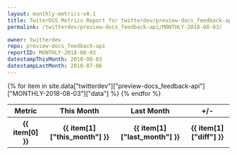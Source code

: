 ```yaml
---
layout: monthly-metrics-v0.1
title: TwiterOSS Metrics Report for twitterdev/preview-docs_feedback-api | MONTHLY-2018-08-03 | 2018-08-03
permalink: /twitterdev/preview-docs_feedback-api/MONTHLY-2018-08-03/

owner: twitterdev
repo: preview-docs_feedback-api
reportID: MONTHLY-2018-08-03
datestampThisMonth: 2018-08-03
datestampLastMonth: 2018-07-06
---
```


<table style="width: 100%">
    <tr>
        <th>Metric</th>
        <th>This Month</th>
        <th>Last Month</th>
        <th>+/-</th>
    </tr>
    {% for item in site.data["twitterdev"]["preview-docs_feedback-api"]["MONTHLY-2018-08-03"]["data"] %}
    <tr>
        <th>{{ item[0] }}</th>
        <th>{{ item[1]["this_month"] }}</th>
        <th>{{ item[1]["last_month"] }}</th>
        <th>{{ item[1]["diff"] }}</th>
    </tr>
    {% endfor %}
</table>


